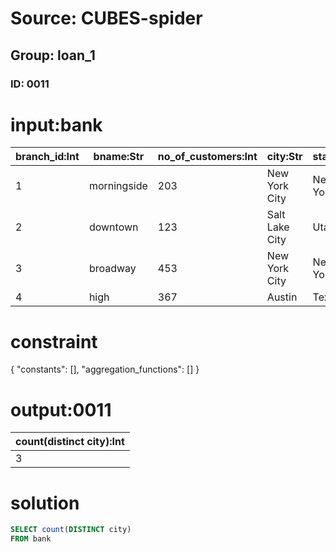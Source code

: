 # Source: CUBES-spider
## Group: loan_1
### ID: 0011

# input:bank

| branch_id:Int | bname:Str | no_of_customers:Int | city:Str | state:Str |
|---|---|---|---|---|
| 1 | morningside | 203 | New York City | New York |
| 2 | downtown | 123 | Salt Lake City | Utah |
| 3 | broadway | 453 | New York City | New York |
| 4 | high | 367 | Austin | Texas |

# constraint

{
  "constants": [],
  "aggregation_functions": []
}

# output:0011

| count(distinct city):Int |
|---|
| 3 |

# solution

```sql
SELECT count(DISTINCT city)
FROM bank
```
